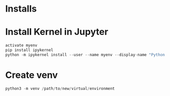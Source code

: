 # __Installs__

# Install Kernel in Jupyter

``` python
activate myenv
pip install ipykernel
python -m ipykernel install --user --name myenv --display-name "Python (myenv)"
```

# Create venv

``` python
python3 -m venv /path/to/new/virtual/environment
```